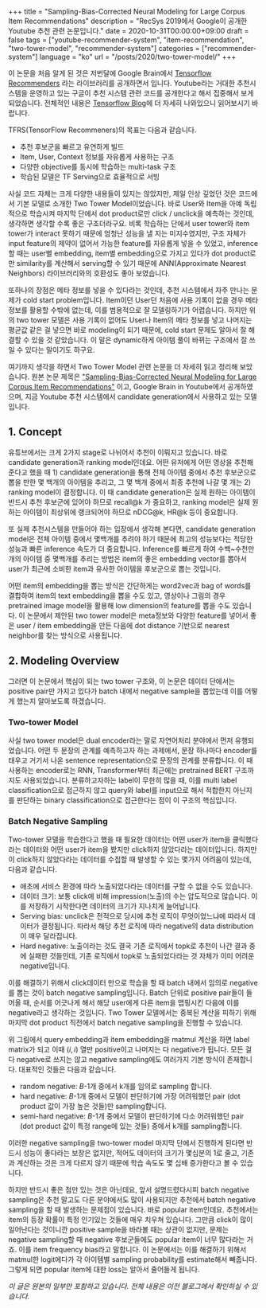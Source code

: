 +++
title = "Sampling-Bias-Corrected Neural Modeling for Large Corpus Item Recommendations"
description = "RecSys 2019에서 Google이 공개한 Youtube 추천 관련 논문입니다."
date = 2020-10-31T00:00:00+09:00
draft = false
tags = ["youtube-recommender-system", "item-recommendation", "two-tower-model", "recommender-system"]
categories = ["recommender-system"]
language = "ko"
url = "/posts/2020/two-tower-model/"
+++

이 논문을 처음 알게 된 것은 저번달에 Google Brain에서 [Tensorflow Recommenders](https://github.com/tensorflow/recommenders) 라는 라이브러리를 공개하면서 입니다. Youtube라는 거대한 추천시스템을 운영하고 있는 구글이 추천 시스템 관련 코드를 공개한다고 해서 집중해서 보게 되었습니다. 전체적인 내용은 [Tensorflow Blog](https://blog.tensorflow.org/2020/09/introducing-tensorflow-recommenders.html)에 더 자세히 나와있으니 읽어보시기 바랍니다.

TFRS(TensorFlow Recommeners)의 목표는 다음과 같습니다. 

- 추천 후보군을 빠르고 유연하게 빌드
- Item, User, Context 정보를 자유롭게 사용하는 구조
- 다양한 objective를 동시에 학습하는 multi-task 구조
- 학습된 모델은 TF Serving으로 효율적으로 서빙

사실 코드 자체는 크게 다양한 내용들이 있지는 않았지만, 제일 인상 깊었던 것은 코드에서 기본 모델로 소개한 Two Tower Model이었습니다. 바로 User와 Item을 아예 독립적으로 학습시켜 마지막 단에서 dot product로만 click / unclick을 예측하는 것인데, 생각하면 생각할 수록 좋은 구조더라구요. 비록 학습하는 단에서 user tower와 item tower가 interact 못하기 때문에 엄청난 성능을 낼 지는 미지수였지만, 구조 자체가 input feature의 제약이 없어서 가능한 feature를 자유롭게 넣을 수 있었고, inference할 때는 user별 embedding, item별 embedding으로 가지고 있다가 dot product로만 similarity를 계산해서 serving할 수 있기 때문에 ANN(Approximate Nearest Neighbors) 라이브러리와의 호환성도 좋아 보였습니다. 

또하나의 장점은 메타 정보를 넣을 수 있다라는 것인데, 추천 시스템에서 자주 만나는 문제가 cold start problem입니다. Item이던 User던 처음에 사용 기록이 없을 경우 메타 정보를 활용할 수밖에 없는데, 이를 범용적으로 잘 모델링하기가 어렵습니다. 하지만 위의 two tower 모델은 사용 기록이 없어도 User나 Item의 메타 정보를 넣고 나머지는 평균값 같은 걸 넣으면 바로 modeling이 되기 때문에, cold start 문제도 알아서 잘 해결할 수 있을 것 같았습니다. 이 말은 dynamic하게 아이템 풀이 바뀌는 구조에서 잘 쓰일 수 있다는 말이기도 하구요.

여기까지 생각을 하면서 Two Tower Model 관련 논문을 더 자세히 읽고 정리해 보았습니다. 원본 논문 제목은 ["Sampling-Bias-Corrected Neural Modeling for Large Corpus Item Recommendations"](https://dl.acm.org/doi/10.1145/3298689.3346996) 이고, Google Brain in Youtube에서 공개하였으며, 지금 Youtube 추천 시스템에서 candidate generation에서 사용하고 있는 모델입니다.

## 1. Concept

유튜브에서는 크게 2가지 stage로 나뉘어서 추천이 이뤄지고 있습니다. 바로 candidate generation과 ranking model인데요. 어떤 유저에게 어떤 영상을 추천해준다고 했을 때 1) candidate generation을 통해 전체 아이템 중에서 추천 후보군으로 뽑을 만한 몇 백개의 아이템을 추리고, 그 몇 백개 중에서 최종 추천에 나갈 몇 개는 2) ranking model이 결정합니다. 이 때 candidate generation은 실제 원하는 아이템이 반드시 추천 후보군에 있어야 하므로 recall@k 가 중요하고, ranking model은 실제 원하는 아이템이 최상위에 랭크되어야 하므로 nDCG@k, HR@k 등이 중요합니다.

또 실제 추천시스템을 만들어야 하는 입장에서 생각해 본다면, candidate generation model은 전체 아이템 중에서 몇백개를 추려야 하기 때문에 최고의 성능보다는 적당한 성능과 빠른 inference 속도가 더 중요합니다. Inference를 빠르게 하여 수백~수천만개의 아이템 중 몇백개를 추리는 방법은 item의 좋은 embedding vector를 뽑아서 user가 최근에 소비한 item과 유사한 아이템을 후보군으로 뽑는 것입니다. 

어떤 item의 embedding을 뽑는 방식은 간단하게는 word2vec과 bag of words를 결합하여 item의 text embedding을 뽑을 수도 있고, 영상이나 그림의 경우 pretrained image model을 활용해 low dimension의 feature를 뽑을 수도 있습니다. 이 논문에서 제안된 two tower model은 meta정보와 다양한 feature를 넣어서 좋은 user / item embedding을 만든 다음에 dot distance 기반으로 nearest neighbor를 찾는 방식으로 사용됩니다.

## 2. Modeling Overview

그러면 이 논문에서 핵심이 되는 two tower 구조와, 이 논문은 데이터 단에서는 positive pair만 가지고 있다가 batch 내에서 negative sample을 뽑았는데 이를 어떻게 했는지 알아보도록 하겠습니다.

### Two-tower Model

사실 two tower model은 dual encoder라는 말로 자연어처리 분야에서 먼저 유행되었습니다. 어떤 두 문장의 관계를 예측하고자 하는 과제에서, 문장 하나마다 encoder를 태우고 거기서 나온 sentence representation으로 문장의 관계를 분류합니다. 이 때 사용하는 encoder로는 RNN, Transformer부터 최근에는 pretrained BERT 구조까지도 사용되었습니다. 분류하고자하는 label이 무한히 많을 때, 이를 multi label classification으로 접근하지 않고 query와 label를 input으로 해서 적합한지 아닌지를 판단하는 binary classification으로 접근한다는 점이 이 구조의 핵심입니다.

### Batch Negative Sampling

Two-tower 모델을 학습한다고 했을 때 필요한 데이터는 어떤 user가 item을 클릭했다라는 데이터와 어떤 user가 item을 봤지만 click하지 않았다라는 데이터입니다. 하지만 이 click하지 않았다라는 데이터를 수집할 때 발생할 수 있는 몇가지 어려움이 있는데, 다음과 같습니다.

- 애초에 서비스 환경에 따라 노출되었다라는 데이터를 구할 수 없을 수도 있습니다.
- 데이터 크기: 보통 click에 비해 impression(노출)의 수는 압도적으로 많습니다. 이를 저장하기 시작한다면 데이터의 크기가 지나치게 늘어납니다.
- Serving bias: unclick은 전적으로 당시에 추천 로직이 무엇이었느냐에 따라서 데이터가 결정됩니다. 따라서 해당 추천 로직에 따라 negative의 data distribution이 매우 달라집니다.
- Hard negative: 노출이라는 것도 결국 기존 로직에서 topk로 추천이 나간 결과 중에 실패한 것들인데, 기존 로직에서 topk로 노출되었다라는 것 자체가 이미 어려운 negative입니다.

이를 해결하기 위해서 click데이터 만으로 학습을 할 때 batch 내에서 임의로 negative를 뽑는 것이 batch negative sampling입니다. Batch 단위로 positive pair들이 들어올 때, 순서를 어긋나게 해서 해당 user에게 다른 item을 맵핑시킨 다음에 이를 negative라고 생각하는 것입니다. Two Tower 모델에서는 중복된 계산을 피하기 위해 마지막 dot product 직전에서 batch negative sampling을 진행할 수 있습니다.

위 그림에서 query embedding과 item embedding을 matmul 계산을 하면 label matrix가 되고 이때 $(i,i)$ 열만 positive이고 나머지는 다 negative가 됩니다. 모든 걸 다 negative로 쓰지는 않고 negative sampling에도 여러가지 기본 방식이 존재합니다. 대표적인 것들은 다음과 같습니다.

- random negative: $B$-1개 중에서 k개를 임의로 sampling 합니다.
- hard negative: $B$-1개 중에서 모델이 판단하기에 가장 어려워했던 pair (dot product 값이 가장 높은 것들)만 sampling합니다.
- semi-hard negative: $B$-1개 중에서 모델이 판단하기에 다소 어려워했던 pair (dot product 값이 특정 range에 있는 것들) 중에서 k개를 sampling합니다.

이러한 negative sampling을 two-tower model 마지막 단에서 진행하게 된다면 반드시 성능이 좋다라는 보장은 없지만, 적어도 데이터의 크기가 몇십분의 1로 줄고, 기존과 계산하는 것은 크게 다르지 않기 때문에 학습 속도도 몇 십배 증가한다고 볼 수 있습니다.

하지만 반드시 좋은 점만 있는 것은 아닌데요, 앞서 설명드렸다시피 batch negative sampling은 추천 말고도 다른 분야에서도 많이 사용되지만 추천에서 batch negative sampling을 할 때 발생하는 문제점이 있습니다. 바로 popular item인데요. 추천에서는 item의 등장 확률이 특정 인기있는 것들에 매우 치우쳐 있습니다. 그만큼 click이 많이 일어난다는 것이니깐 positive sample을 바라볼 때는 상관이 없지만, 문제는 negative sampling할 때 negative 후보군들에도 popular item이 너무 많다라는 거죠. 이를 item frequency bias라고 말합니다. 이 논문에서는 이를 해결하기 위해서 matmul한 logit에다가 각 아이템별 sampling probability를 estimate해서 빼줍니다. 그렇게 되면 popular item에 대한 loss는 알아서 줄어들게 됩니다.

*이 글은 원본의 일부만 포함하고 있습니다. 전체 내용은 이전 블로그에서 확인하실 수 있습니다.* 